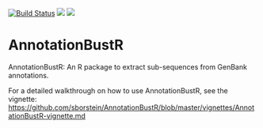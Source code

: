 [![Build Status](https://travis-ci.org/sborstein/AnnotationBustR.svg)](https://travis-ci.org/sborstein/AnnotationBustR) [![](http://cranlogs.r-pkg.org/badges/AnnotationBustR)](http://cran.rstudio.com/web/packages/AnnotationBustR/index.html) [![](http://www.r-pkg.org/badges/version/AnnotationBustR)](http://cran.rstudio.com/web/packages/AnnotationBustR/index.html)


# AnnotationBustR
AnnotationBustR: An R package to extract sub-sequences from GenBank annotations.

For a detailed walkthrough on how to use AnnotationBustR, see the vignette: https://github.com/sborstein/AnnotationBustR/blob/master/vignettes/AnnotationBustR-vignette.md

